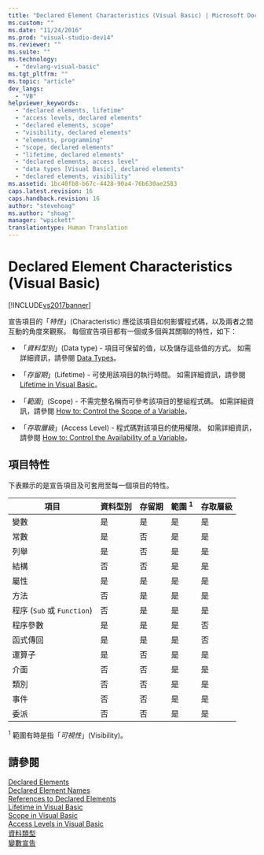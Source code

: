 ```yaml
---
title: "Declared Element Characteristics (Visual Basic) | Microsoft Docs"
ms.custom: ""
ms.date: "11/24/2016"
ms.prod: "visual-studio-dev14"
ms.reviewer: ""
ms.suite: ""
ms.technology: 
  - "devlang-visual-basic"
ms.tgt_pltfrm: ""
ms.topic: "article"
dev_langs: 
  - "VB"
helpviewer_keywords: 
  - "declared elements, lifetime"
  - "access levels, declared elements"
  - "declared elements, scope"
  - "visibility, declared elements"
  - "elements, programming"
  - "scope, declared elements"
  - "lifetime, declared elements"
  - "declared elements, access level"
  - "data types [Visual Basic], declared elements"
  - "declared elements, visibility"
ms.assetid: 1bc40fb8-b67c-4428-90a4-76b630ae2583
caps.latest.revision: 16
caps.handback.revision: 16
author: "stevehoag"
ms.author: "shoag"
manager: "wpickett"
translationtype: Human Translation
---
```

# Declared Element Characteristics (Visual Basic)
[!INCLUDE[vs2017banner](../../../../csharp/includes/vs2017banner.md)]

宣告項目的「*特性*」\(Characteristic\) 應從該項目如何影響程式碼，以及兩者之間互動的角度來觀察。  每個宣告項目都有一個或多個與其關聯的特性，如下：  
  
-   「*資料型別*」\(Data type\) \- 項目可保留的值，以及儲存這些值的方式。  如需詳細資訊，請參閱 [Data Types](../../../../visual-basic/language-reference/data-types/data-type-summary.md)。  
  
-   「*存留期*」\(Lifetime\) \- 可使用該項目的執行時間。  如需詳細資訊，請參閱 [Lifetime in Visual Basic](../../../../visual-basic/programming-guide/language-features/declared-elements/lifetime.md)。  
  
-   「*範圍*」\(Scope\) \- 不需完整名稱而可參考該項目的整組程式碼。  如需詳細資訊，請參閱 [How to: Control the Scope of a Variable](../../../../visual-basic/programming-guide/language-features/declared-elements/how-to-control-the-scope-of-a-variable.md)。  
  
-   「*存取層級*」\(Access Level\) \- 程式碼對該項目的使用權限。  如需詳細資訊，請參閱 [How to: Control the Availability of a Variable](../../../../visual-basic/programming-guide/language-features/declared-elements/how-to-control-the-availability-of-a-variable.md)。  
  
## 項目特性  
 下表顯示的是宣告項目及可套用至每一個項目的特性。  
  
|項目|資料型別|存留期|範圍 <sup>1</sup>|存取層級|  
|--------|----------|---------|---------------------|----------|  
|變數|是|是|是|是|  
|常數|是|否|是|是|  
|列舉|是|否|是|是|  
|結構|否|否|是|是|  
|屬性|是|是|是|是|  
|方法|否|是|是|是|  
|程序 \(`Sub` 或 `Function`\)|否|是|是|是|  
|程序參數|是|是|是|否|  
|函式傳回|是|是|是|否|  
|運算子|是|否|是|是|  
|介面|否|否|是|是|  
|類別|否|否|是|是|  
|事件|否|否|是|是|  
|委派|否|否|是|是|  
  
 <sup>1</sup> 範圍有時是指「*可視性*」\(Visibility\)。  
  
## 請參閱  
 [Declared Elements](../../../../visual-basic/programming-guide/language-features/declared-elements/index.md)   
 [Declared Element Names](../../../../visual-basic/programming-guide/language-features/declared-elements/declared-element-names.md)   
 [References to Declared Elements](../../../../visual-basic/programming-guide/language-features/declared-elements/references-to-declared-elements.md)   
 [Lifetime in Visual Basic](../../../../visual-basic/programming-guide/language-features/declared-elements/lifetime.md)   
 [Scope in Visual Basic](../../../../visual-basic/programming-guide/language-features/declared-elements/scope.md)   
 [Access Levels in Visual Basic](../../../../visual-basic/programming-guide/language-features/declared-elements/access-levels.md)   
 [資料類型](../../../../visual-basic/programming-guide/language-features/data-types/index.md)   
 [變數宣告](../../../../visual-basic/programming-guide/language-features/variables/variable-declaration.md)